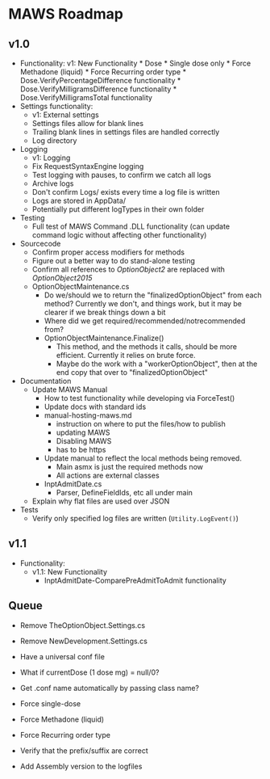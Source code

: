 ﻿# MAWS Roadmap

## **v1.0**
* Functionality:
    v1: New Functionality
        * Dose
            * Single dose only
            * Force Methadone (liquid)
            * Force Recurring order type
            * Dose.VerifyPercentageDifference functionality
            * Dose.VerifyMilligramsDifference functionality
            * Dose.VerifyMilligramsTotal functionality
* Settings functionality:
    * v1: External settings
    * Settings files allow for blank lines
    * Trailing blank lines in settings files are handled correctly
    * Log directory
* Logging
    * v1: Logging
    * Fix RequestSyntaxEngine logging
    * Test logging with pauses, to confirm we catch all logs
    * Archive logs
    * Don't confirm Logs/ exists every time a log file is written
    * Logs are stored in AppData/
    * Potentially put different logTypes in their own folder
* Testing
    * Full test of MAWS Command .DLL functionality (can update command logic without affecting other functionality)
* Sourcecode
    * Confirm proper access modifiers for methods
    * Figure out a better way to do stand-alone testing
    * Confirm all references to *OptionObject2* are replaced with *OptionObject2015*
    * OptionObjectMaintenance.cs
        * Do we/should we to return the "finalizedOptionObject" from each method? Currently we don't, and things work, but it may be clearer if we break things down a bit
        * Where did we get required/recommended/notrecommended from?
        * OptionObjectMaintenance.Finalize()
            * This method, and the methods it calls, should be more efficient. Currently it relies on brute force.
            * Maybe do the work with a "workerOptionObject", then at the end copy that over to "finalizedOptionObject"
* Documentation
    * Update MAWS Manual
        * How to test functionality while developing via ForceTest()
        * Update docs with standard ids
        * manual-hosting-maws.md
            * instruction on where to put the files/how to publish
            * updating MAWS
            * Disabling MAWS
            * has to be https
        * Update manual to reflect the local methods being removed.
            * Main asmx is just the required methods now
            * All actions are external classes
        * InptAdmitDate.cs
            * Parser, DefineFieldIds, etc all under main
    * Explain why flat files are used over JSON
* Tests
    * Verify only specified log files are written (`Utility.LogEvent()`)


## **v1.1**
* Functionality:
    * v1.1: New Functionality
        * InptAdmitDate-ComparePreAdmitToAdmit functionality

## Queue

* Remove TheOptionObject.Settings.cs
* Remove NewDevelopment.Settings.cs

* Have a universal conf file
* What if currentDose (1 dose mg) = null/0?
* Get .conf name automatically by passing class name?

* Force single-dose
* Force Methadone (liquid)
* Force Recurring order type
* Verify that the prefix/suffix are correct

* Add Assembly version to the logfiles